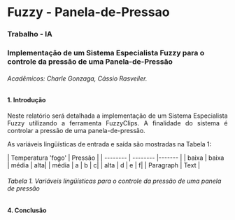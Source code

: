 # Fuzzy - Panela-de-Pressao
### Trabalho - IA

### Implementação de um Sistema Especialista Fuzzy para o controle da pressão de uma Panela-de-Pressão
###### Acadêmicos: Charle Gonzaga, Cássio Rasveiler.

#### 1. Introdução
<p align="justify">
Neste relatório será detalhada a implementação de um Sistema Especialista Fuzzy utilizando a
ferramenta FuzzyClips. A finalidade do sistema é controlar a pressão de uma panela-de-pressão.
</p>
<p align="justify">
As variáveis lingüísticas de entrada e saída são mostradas na Tabela 1:
</p>

| Temperatura 'fogo' | Pressão |
| -------- | -------- |------- |
| baixa | baixa | média | alta|
| média | a | b | c|
| alta | d | e | f|
| Paragraph | Text |
###### *Tabela 1. Variáveis lingüísticas para o controle da pressão de uma panela de pressão*

#### 4. Conclusão
